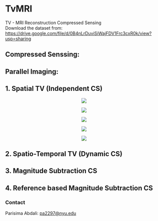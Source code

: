 # TvMRI
TV - MRI Reconstruction Compressed Sensing \
Download the dataset from: https://drive.google.com/file/d/0B4nLrDuviSiWajFDV1Frc3cxR0k/view?usp=sharing

## Compressed Senssing: 
## Parallel Imaging: 

## 1. Spatial TV (Independent CS)
<p align="center">
  <img src="https://latex.codecogs.com/svg.latex?\color{white}\min_{x}%20\quad%20\frac{1}{2}\left\|y-MFx\right\|_{2}^{2}+\lambda\left\|Dx\right\|_{1}" />
</p>

<p align="center">
  <img src="https://latex.codecogs.com/svg.latex?\color{white}D%20=%20\begin{bmatrix}%20D_h\\%20D_v%20\end{bmatrix}%20\quad|%20\quad%20D_{hx}%20=%20\begin{bmatrix}%201\\%20-1%20\end{bmatrix}%20\ast%20x%20\quad|%20\quad%20D_{vx}%20=%20\begin{bmatrix}%201%20&%20-1%20\end{bmatrix}%20\ast%20x" />
</p>

<p align="center">
  <img src="https://latex.codecogs.com/svg.latex?\color{white}\min_{x}%20f(Dx)%20+%20g(x)" />
</p>

<p align="center">
  <img src="https://latex.codecogs.com/svg.latex?\color{white}x^{k+1}%20=%20\text{prox}_{\tau%20g}%20\left(x^k%20-%20\tau%20D^\top%20z^k\right)" />
</p>
<p align="center">
  <img src="https://latex.codecogs.com/svg.latex?\color{white}z^{k+1}%20=%20\text{prox}_{\sigma%20f^*}%20\left(z^k%20+%20\sigma%20D(2x^{k+1}%20-%20x^k)\right)" />
</p>










## 2. Spatio-Temporal TV (Dynamic CS)
## 3. Magnitude Subtraction CS
## 4. Reference based Magnitude Subtraction CS

### Contact
Parisima Abdali: [pa2297@nyu.edu](mailto:pa2297@nyu.edu)
